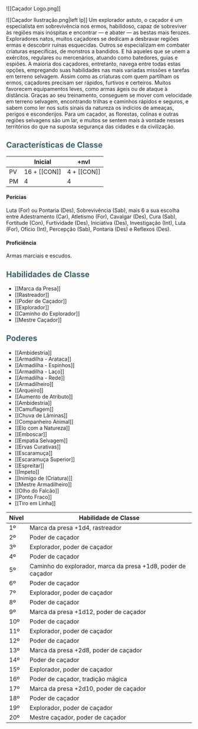 ![[Caçador Logo.png]]

![[Caçador Ilustração.png|left lp]]
Um explorador astuto, o caçador é um especialista em sobrevivência nos ermos, habilidoso, capaz de sobreviver às regiões mais inóspitas e encontrar — e abater — as bestas mais ferozes.
Exploradores natos, muitos caçadores se dedicam a desbravar regiões ermas e descobrir ruínas esquecidas. Outros se especializam em combater criaturas específicas, de monstros a bandidos. E há aqueles que se unem a exércitos, regulares ou mercenários, atuando como batedores, guias e espiões. A maioria dos caçadores, entretanto, navega entre todas estas opções, empregando suas habilidades nas mais variadas missões e tarefas em terreno selvagem.
Assim como as criaturas com quem partilham os ermos, caçadores precisam ser rápidos, furtivos e certeiros. Muitos favorecem equipamentos leves, como armas ágeis ou de ataque à distância. Graças ao seu treinamento, conseguem se mover com velocidade em terreno selvagem, encontrando trilhas e caminhos rápidos e seguros, e sabem como ler nos sutis sinais da natureza os indícios de ameaças, perigos e esconderijos. Para um caçador, as florestas, colinas e outras regiões selvagens são um lar, e muitos se sentem mais à vontade nesses territórios do que na suposta segurança das cidades e da civilização.

## <span style="color:rgb(59, 98, 105)">Características de Classe</span>

|     | Inicial       | +nvl         |
| --- | ------------- | ------------ |
| PV  | 16 + [[CON‎]] | 4 + [[CON‎]] |
| PM  | 4             | 4            |

#### Perícias

Luta (For) ou Pontaria (Des), Sobrevivência (Sab), mais 6 a sua escolha entre Adestramento (Car), Atletismo (For), Cavalgar (Des), Cura (Sab), Fortitude (Con), Furtividade (Des), Iniciativa (Des), Investigação (Int), Luta (For), Ofício (Int), Percepção (Sab), Pontaria (Des) e Reflexos (Des).

#### Proficiência

Armas marciais e escudos.

## <span style="color:rgb(59, 98, 105)">Habilidades de Classe</span>

* [[Marca da Presa]]
* [[Rastreador]]
* [[Poder de Caçador]]
* [[Explorador]]
* [[Caminho do Explorador]]
* [[Mestre Caçador]]

## <span style="color:rgb(59, 98, 105)">Poderes</span>

* [[Ambidestria]]
* [[Armadilha - Arataca]]
* [[Armadilha - Espinhos]]
* [[Armadilha - Laço]]
* [[Armadilha - Rede]]
* [[Armadilheiro]]
* [[Arqueiro]]
* [[Aumento de Atributo]]
* [[Ambidestria]]
* [[Camuflagem]]
* [[Chuva de Lâminas]]
* [[Companheiro Animal]]
* [[Elo com a Natureza]]
* [[Emboscar]]
* [[Empatia Selvagem]]
* [[Ervas Curativas]]
* [[Escaramuça]]
* [[Escaramuça Superior]]
* [[Espreitar]]
* [[Ímpeto]]
* [[Inimigo de (Criatura)]]
* [[Mestre Armadilheiro]]
* [[Olho do Falcão]]
* [[Ponto Fraco]]
* [[Tiro em Linha]]

| Nível | Habilidade de Classe |
|-------|---------------------|
| 1º    | Marca da presa +1d4, rastreador |
| 2º    | Poder de caçador |
| 3º    | Explorador, poder de caçador |
| 4º    | Poder de caçador |
| 5º    | Caminho do explorador, marca da presa +1d8, poder de caçador |
| 6º    | Poder de caçador |
| 7º    | Explorador, poder de caçador |
| 8º    | Poder de caçador |
| 9º    | Marca da presa +1d12, poder de caçador |
| 10º   | Poder de caçador |
| 11º   | Explorador, poder de caçador |
| 12º   | Poder de caçador |
| 13º   | Marca da presa +2d8, poder de caçador |
| 14º   | Poder de caçador |
| 15º   | Explorador, poder de caçador |
| 16º   | Poder de caçador, tradição mágica |
| 17º   | Marca da presa +2d10, poder de caçador |
| 18º   | Poder de caçador |
| 19º   | Explorador, poder de caçador |
| 20º   | Mestre caçador, poder de caçador |

